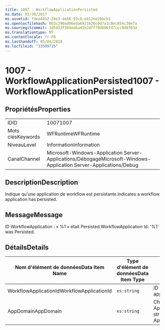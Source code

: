 ```yaml
---
title: 1007 - WorkflowApplicationPersisted
ms.date: 03/30/2017
ms.assetid: f4ea4452-28e3-4e66-93c6-eb12ee29bcb1
ms.openlocfilehash: 0b3c290ad06eda6921626c0d7a1c8ec854c30e7a
ms.sourcegitcommit: 3d5d33f384eeba41b2dff79d096f47ccc8d8f03d
ms.translationtype: MT
ms.contentlocale: fr-FR
ms.lasthandoff: 05/04/2018
ms.locfileid: "33509715"
---
```

# <a name="1007---workflowapplicationpersisted"></a><span data-ttu-id="87fee-102">1007 - WorkflowApplicationPersisted</span><span class="sxs-lookup"><span data-stu-id="87fee-102">1007 - WorkflowApplicationPersisted</span></span>
## <a name="properties"></a><span data-ttu-id="87fee-103">Propriétés</span><span class="sxs-lookup"><span data-stu-id="87fee-103">Properties</span></span>  
  
|||  
|-|-|  
|<span data-ttu-id="87fee-104">ID</span><span class="sxs-lookup"><span data-stu-id="87fee-104">ID</span></span>|<span data-ttu-id="87fee-105">1007</span><span class="sxs-lookup"><span data-stu-id="87fee-105">1007</span></span>|  
|<span data-ttu-id="87fee-106">Mots clés</span><span class="sxs-lookup"><span data-stu-id="87fee-106">Keywords</span></span>|<span data-ttu-id="87fee-107">WFRuntime</span><span class="sxs-lookup"><span data-stu-id="87fee-107">WFRuntime</span></span>|  
|<span data-ttu-id="87fee-108">Niveau</span><span class="sxs-lookup"><span data-stu-id="87fee-108">Level</span></span>|<span data-ttu-id="87fee-109">Information</span><span class="sxs-lookup"><span data-stu-id="87fee-109">Information</span></span>|  
|<span data-ttu-id="87fee-110">Canal</span><span class="sxs-lookup"><span data-stu-id="87fee-110">Channel</span></span>|<span data-ttu-id="87fee-111">Microsoft-Windows-Application Server-Applications/Débogage</span><span class="sxs-lookup"><span data-stu-id="87fee-111">Microsoft-Windows-Application Server-Applications/Debug</span></span>|  
  
## <a name="description"></a><span data-ttu-id="87fee-112">Description</span><span class="sxs-lookup"><span data-stu-id="87fee-112">Description</span></span>  
 <span data-ttu-id="87fee-113">Indique qu'une application de workflow est persistante.</span><span class="sxs-lookup"><span data-stu-id="87fee-113">Indicates a workflow application has persisted.</span></span>  
  
## <a name="message"></a><span data-ttu-id="87fee-114">Message</span><span class="sxs-lookup"><span data-stu-id="87fee-114">Message</span></span>  
 <span data-ttu-id="87fee-115">ID WorkflowApplication : « %1 » était Persisted.</span><span class="sxs-lookup"><span data-stu-id="87fee-115">WorkflowApplication Id: '%1' was Persisted.</span></span>  
  
## <a name="details"></a><span data-ttu-id="87fee-116">Détails</span><span class="sxs-lookup"><span data-stu-id="87fee-116">Details</span></span>  
  
|<span data-ttu-id="87fee-117">Nom d'élément de données</span><span class="sxs-lookup"><span data-stu-id="87fee-117">Data Item Name</span></span>|<span data-ttu-id="87fee-118">Type d'élément de données</span><span class="sxs-lookup"><span data-stu-id="87fee-118">Data Item Type</span></span>|<span data-ttu-id="87fee-119">Description</span><span class="sxs-lookup"><span data-stu-id="87fee-119">Description</span></span>|  
|--------------------|--------------------|-----------------|  
|<span data-ttu-id="87fee-120">WorkflowApplicationId</span><span class="sxs-lookup"><span data-stu-id="87fee-120">WorkflowApplicationId</span></span>|`xs:string`|<span data-ttu-id="87fee-121">ID d'application de flux de travail</span><span class="sxs-lookup"><span data-stu-id="87fee-121">The workflow application id</span></span>|  
|<span data-ttu-id="87fee-122">AppDomain</span><span class="sxs-lookup"><span data-stu-id="87fee-122">AppDomain</span></span>|`xs:string`|<span data-ttu-id="87fee-123">Chaîne retournée par AppDomain.CurrentDomain.FriendlyName.</span><span class="sxs-lookup"><span data-stu-id="87fee-123">The string returned by AppDomain.CurrentDomain.FriendlyName.</span></span>|

